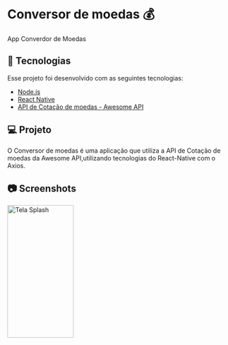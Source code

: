 # Conversor de moedas 💰

App Converdor de Moedas

## 🚀 Tecnologias

Esse projeto foi desenvolvido com as seguintes tecnologias:

- [Node.js](https://nodejs.org/en/)
- [React Native](https://facebook.github.io/react-native/)
- [API de Cotação de moedas - Awesome API](https://docs.awesomeapi.com.br/)

## 💻 Projeto

O Conversor de moedas é uma aplicação que utiliza a API de Cotação de moedas da Awesome API,utilizando tecnologias do React-Native com o Axios.

## 📷 Screenshots  
<div style="flex-direction: row;">
<img style="flex-direction: row;" alt="Tela Splash" src="https://drive.google.com/uc?export=view&id=1rSoy6q9NXZgrkEvXXJzHNIXfOVBGl9Eb" width="150" height="300">
</div>
